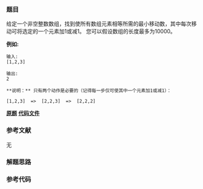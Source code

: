 ### 题目
给定一个非空整数数组，找到使所有数组元素相等所需的最小移动数，其中每次移动可将选定的一个元素加1或减1。 您可以假设数组的长度最多为10000。

**例如:**

    
    
    输入:
    [1,2,3]
    
    输出:
    2
    
    **说明：** 只有两个动作是必要的（记得每一步仅可使其中一个元素加1或减1）： 
    
    [1,2,3]  =>  [2,2,3]  =>  [2,2,2]
    

 **[原题](https://leetcode-cn.com/problems/minimum-moves-to-equal-array-elements-ii/)**    **[代码文件]()**


### 参考文献
无

### 解题思路




### 参考代码

```go


```




